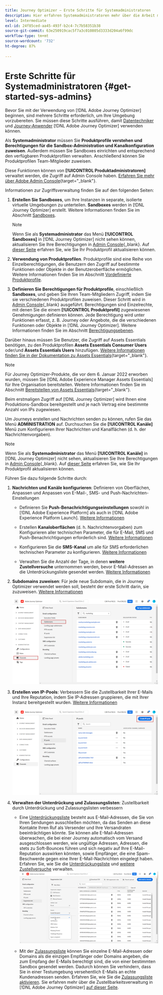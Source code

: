 ```yaml
---
title: Journey Optimizer – Erste Schritte für Systemadministratoren
description: Hier erfahren Systemadministratoren mehr über die Arbeit mit Journey Optimizer.
level: Intermediate
exl-id: 24f85ced-aa45-493f-b2c4-7c7b58351b38
source-git-commit: 63e250919cac5f7a3c010805d3333d204a6f99dc
workflow-type: tm+mt
source-wordcount: '732'
ht-degree: 87%

---
```


# Erste Schritte für Systemadministratoren {#get-started-sys-admins}

Bevor Sie mit der Verwendung von [!DNL Adobe Journey Optimizer] beginnen, sind mehrere Schritte erforderlich, um Ihre Umgebung vorzubereiten.  Sie müssen diese Schritte ausführen, damit [Datentechniker](data-engineer.md) und [Journey-Anwender](marketer.md) [!DNL Adobe Journey Optimizer] verwenden können.


Als **Systemadministrator** müssen Sie **Produktprofile verstehen und Berechtigungen für die Sandbox-Administration und Kanalkonfiguration zuweisen**. Außerdem müssen Sie Sandboxes einrichten und entsprechend den verfügbaren Produktprofilen verwalten. Anschließend können Sie Produktprofilen Team-Mitglieder zuweisen.

Diese Funktionen können von **[!UICONTROL Produktadministratoren]** verwaltet werden, die Zugriff auf Admin Console haben. [Erfahren Sie mehr über Adobe Admin Console](https://helpx.adobe.com/de/enterprise/admin-guide.html){target=&quot;_blank&quot;}.

Informationen zur Zugriffsverwaltung finden Sie auf den folgenden Seiten:

1. **Erstellen Sie Sandboxes**, um Ihre Instanzen in separate, isolierte virtuelle Umgebungen zu unterteilen. **Sandboxes** werden in [!DNL Journey Optimizer] erstellt. Weitere Informationen finden Sie im Abschnitt [Sandboxes](../../administration/sandboxes.md).

   >[!NOTE]
   >Wenn Sie als **Systemadministrator** das Menü **[!UICONTROL Sandboxes]** in [!DNL Journey Optimizer] nicht sehen können, aktualisieren Sie Ihre Berechtigungen in [Admin Console](https://adminconsole.adobe.com/){_blank}. Auf [dieser Seite](../../administration/permissions.md#edit-product-profile) erfahren Sie, wie Sie Ihr Produktprofil aktualisieren können.

1. **Verwendung von Produktprofilen**. Produktprofile sind eine Reihe von Einzelberechtigungen, die Benutzern den Zugriff auf bestimmte Funktionen oder Objekte in der Benutzeroberfläche ermöglichen. Weitere Informationen finden Sie im Abschnitt [Vordefinierte Produktprofile](../../administration/ootb-product-profiles.md).

1. **Definieren Sie Berechtigungen für Produktprofile**, einschließlich **Sandboxes**, und geben Sie Ihren Team-Mitgliedern Zugriff, indem Sie sie verschiedenen Produktprofilen zuweisen. Dieser Schritt wird in [Admin Console](https://adminconsole.adobe.com/){_blank} ausgeführt. Berechtigungen sind Einzelrechte, mit denen Sie die einem **[!UICONTROL Produktprofil]** zugewiesenen Genehmigungen definieren können. Jede Berechtigung wird unter Funktionen erfasst, z. B. Journey oder Angebote, die die verschiedenen Funktionen oder Objekte in [!DNL Journey Optimizer]. Weitere Informationen finden Sie im Abschnitt [Berechtigungsebenen](../../administration/high-low-permissions.md).

Darüber hinaus müssen Sie Benutzer, die Zugriff auf Assets Essentials benötigen, zu den Produktprofilen **Assets Essentials Consumer Users** oder/und **Assets Essentials Users** hinzufügen. [Weitere Informationen finden Sie in der Dokumentation zu Assets Essentials](https://experienceleague.adobe.com/docs/experience-manager-assets-essentials/help/deploy-administer.html?lang=de){target=&quot;_blank&quot;}.

>[!NOTE]
>Für Journey Optimizer-Produkte, die vor dem 6. Januar 2022 erworben wurden, müssen Sie [!DNL Adobe Experience Manager Assets Essentials] für Ihre Organisation bereitstellen. Weitere Informationen finden Sie im Abschnitt [Bereitstellen von Assets Essentials](https://experienceleague.adobe.com/docs/experience-manager-assets-essentials/help/deploy-administer.html){target=&quot;_blank&quot;}.

Beim erstmaligen Zugriff auf [!DNL Journey Optimizer] wird Ihnen eine Produktions-Sandbox bereitgestellt und je nach Vertrag eine bestimmte Anzahl von IPs zugewiesen.

Um Journeys erstellen und Nachrichten senden zu können, rufen Sie das Menü **ADMINISTRATION** auf. Durchsuchen Sie die **[!UICONTROL Kanäle]** Menü zum Konfigurieren Ihrer Nachrichten und Kanalflächen (d. h. der Nachrichtenvorgaben).

>[!NOTE]
>Wenn Sie als **Systemadministrator** das Menü **[!UICONTROL Kanäle]** in [!DNL Journey Optimizer] nicht sehen, aktualisieren Sie Ihre Berechtigungen in [Admin Console](https://adminconsole.adobe.com/){_blank}. Auf [dieser Seite](../../administration/permissions.md#edit-product-profile) erfahren Sie, wie Sie Ihr Produktprofil aktualisieren können.

Führen Sie dazu folgende Schritte durch:

1. **Nachrichten und Kanäle konfigurieren**: Definieren von Oberflächen, Anpassen und Anpassen von E-Mail-, SMS- und Push-Nachrichten-Einstellungen

   * Definieren Sie **Push-Benachrichtigungseinstellungen** sowohl in [!DNL Adobe Experience Platform] als auch in [!DNL Adobe Experience Platform Launch]. [Weitere Informationen](../../configuration/push-gs.md)

   * Erstellen **Kanaloberflächen** (d. h. Nachrichtenvorgaben) zum Konfigurieren aller technischen Parameter, die für E-Mail, SMS und Push-Benachrichtigungen erforderlich sind. [Weitere Informationen](../../configuration/message-presets.md)

   * Konfigurieren Sie die **SMS-Kanal** um alle für SMS erforderlichen technischen Parameter zu konfigurieren. [Weitere Informationen](../../configuration/sms-configuration.md)

   * Verwalten Sie die Anzahl der Tage, in denen **weitere Zustellversuche** unternommen werden, bevor E-Mail-Adressen an die Unterdrückungsliste gesendet werden. [Weitere Informationen](../../configuration/manage-suppression-list.md)

1. **Subdomains zuweisen**: Für jede neue Subdomain, die in Journey Optimizer verwendet werden soll, besteht der erste Schritt darin, sie zuzuweisen. [Weitere Informationen](../../configuration/about-subdomain-delegation.md)

   ![](../assets/subdomain.png)

1. **Erstellen von IP-Pools**: Verbessern Sie die Zustellbarkeit Ihrer E-Mails und Ihre Reputation, indem Sie IP-Adressen gruppieren, die mit Ihrer Instanz bereitgestellt wurden. [Weitere Informationen](../../configuration/ip-pools.md)

   ![](../assets/ip-pool.png)

1. **Verwalten der Unterdrückung und Zulassungslisten**: Zustellbarkeit durch Unterdrückung und Zulassungslisten verbessern

   * Eine [Unterdrückungsliste](../../reports/suppression-list.md) besteht aus E-Mail-Adressen, die Sie von Ihren Sendungen ausschließen möchten, da das Senden an diese Kontakte Ihren Ruf als Versender und Ihre Versandraten beeinträchtigen könnte. Sie können alle E-Mail-Adressen überwachen, die bei einer Journey automatisch vom Versand ausgeschlossen werden, wie ungültige Adressen, Adressen, die stets zu Soft-Bounces führen und sich negativ auf Ihre E-Mail-Reputation auswirken könnten, sowie Empfänger, die eine Spam-Beschwerde gegen eine Ihrer E-Mail-Nachrichten eingelegt haben. Erfahren Sie, wie Sie die [Unterdrückungsliste](../../configuration/manage-suppression-list.md) und [weitere Zustellversuche](../../configuration/retries.md) verwalten.
   ![](../assets/suppression-list-filtering-example.png)

   * Mit der [Zulassungsliste](../../configuration/allow-list.md) können Sie einzelne E-Mail-Adressen oder Domains als die einzigen Empfänger oder Domains angeben, die zum Empfang der E-Mails berechtigt sind, die von einer bestimmten Sandbox gesendet werden. Dadurch können Sie verhindern, dass Sie in einer Testumgebung versehentlich E-Mails an echte Kundenadressen senden. Erfahren Sie, wie Sie die [Zulassungsliste aktivieren](../../configuration/allow-list.md).
   Sie erfahren mehr über die Zustellbarkeitsverwaltung in [!DNL Adobe Journey Optimizer] [auf dieser Seite](../../reports/deliverability.md).

